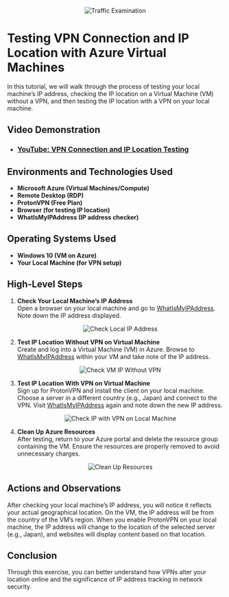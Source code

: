 <p align="center">
  <img src="https://i.imgur.com/Ua7udoS.png" alt="Traffic Examination"/>
</p>

<h1>Testing VPN Connection and IP Location with Azure Virtual Machines</h1>
In this tutorial, we will walk through the process of testing your local machine’s IP address, checking the IP location on a Virtual Machine (VM) without a VPN, and then testing the IP location with a VPN on your local machine.

<h2>Video Demonstration</h2>

- ### [YouTube: VPN Connection and IP Location Testing](https://www.youtube.com)

<h2>Environments and Technologies Used</h2>

- **Microsoft Azure (Virtual Machines/Compute)**
- **Remote Desktop (RDP)**
- **ProtonVPN (Free Plan)**
- **Browser (for testing IP location)**
- **WhatIsMyIPAddress (IP address checker)**

<h2>Operating Systems Used</h2>

- **Windows 10 (VM on Azure)**
- **Your Local Machine (for VPN setup)**

<h2>High-Level Steps</h2>

1. **Check Your Local Machine’s IP Address**  
   Open a browser on your local machine and go to [WhatIsMyIPAddress](https://whatismyipaddress.com/). Note down the IP address displayed.

   <p align="center">
     <img src="https://i.ibb.co/r7j9Y4p/Screenshot-2024-11-29-at-10-53-16-PM.png" alt="Check Local IP Address"/>
   </p>
   
2. **Test IP Location Without VPN on Virtual Machine**  
   Create and log into a Virtual Machine (VM) in Azure. Browse to [WhatIsMyIPAddress](https://whatismyipaddress.com/) within your VM and take note of the IP address.
   
   <p align="center">
     <img src="https://s2.ezgif.com/tmp/ezgif-2-4780c7db44.gif" alt="Check VM IP Without VPN"/>
   </p>

3. **Test IP Location With VPN on Virtual Machine**  
   Sign up for ProtonVPN and install the client on your local machine. Choose a server in a different country (e.g., Japan) and connect to the VPN. Visit [WhatIsMyIPAddress](https://whatismyipaddress.com/) again and note down the new IP address.

   <p align="center">
     <img src="https://s6.ezgif.com/tmp/ezgif-6-435001c9d8.gif" alt="Check IP with VPN on Local Machine"/>
   </p>

4. **Clean Up Azure Resources**  
   After testing, return to your Azure portal and delete the resource group containing the VM. Ensure the resources are properly removed to avoid unnecessary charges.

   <p align="center">
     <img src="https://i.imgur.com/example.gif" alt="Clean Up Resources"/>
   </p>

<h2>Actions and Observations</h2>

<p>
  After checking your local machine’s IP address, you will notice it reflects your actual geographical location. On the VM, the IP address will be from the country of the VM’s region. When you enable ProtonVPN on your local machine, the IP address will change to the location of the selected server (e.g., Japan), and websites will display content based on that location.
</p>

<h2>Conclusion</h2>
Through this exercise, you can better understand how VPNs alter your location online and the significance of IP address tracking in network security.
